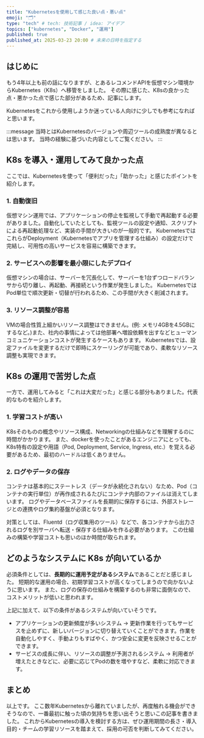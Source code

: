 ```yaml
---
title: "Kubernetesを使用して感じた良い点・悪い点"
emoji: "🗂"
type: "tech" # tech: 技術記事 / idea: アイデア
topics: ["kubernetes", "Docker", "運用"]
published: true
published_at: 2025-03-23 20:00 # 未来の日時を指定する
---
```


## はじめに

もう4年以上も前の話になりますが、とあるレコメンドAPIを仮想マシン環境からKubernetes（K8s）へ移管をしました。
その際に感じた、K8sの良かった点・悪かった点で感じた部分があるため、記事にします。

Kubernetesをこれから使用しようか迷っている人向けに少しでも参考になればと思います。

:::message
当時とはKubernetesのバージョンや周辺ツールの成熟度が異なるとは思います。
当時の経験に基づいた内容としてご覧ください。
:::

## K8s を導入・運用してみて良かった点

ここでは、Kubernetesを使って「便利だった」「助かった」と感じたポイントを紹介します。

### 1. 自動復旧

仮想マシン運用では、アプリケーションの停止を監視して手動で再起動する必要がありました。自動化していたとしても、監視ツールの設定や通知、スクリプトによる再起動処理など、実装の手間が大きいのが一般的です。
KubernetesではこれらがDeployment（Kubernetesでアプリを管理する仕組み）の設定だけで完結し、可用性の高いサービスを容易に構築できます。

### 2. サービスへの影響を最小限にしたデプロイ

仮想マシンの場合は、サーバーを冗長化して、サーバーを1台ずつロードバランサから切り離し、再起動、再接続という作業が発生しました。
KubernetesではPod単位で順次更新・切替が行われるため、この手間が大きく削減されます。

### 3. リソース調整が容易

VMの場合性質上細かいリソース調整はできません。(例: メモリ4GBを4.5GBにするなど。)また、社内の事情によっては他部署へ増設依頼を出すなどヒューマンコミュニケーションコストが発生するケースもあります。
Kubernetesでは、設定ファイルを変更するだけで即時にスケーリングが可能であり、柔軟なリソース調整も実現できます。

## K8s の運用で苦労した点

一方で、運用してみると「これは大変だった」と感じる部分もありました。代表的なものを紹介します。

### 1. 学習コストが高い

K8sそのものの概念やリソース構成、Networkingの仕組みなどを理解するのに時間がかかります。
また、dockerを使ったことがあるエンジニアにとっても、K8s特有の設定や用語（Pod, Deployment, Service, Ingress, etc.）を覚える必要があるため、最初のハードルは低くありません。

### 2. ログやデータの保存

コンテナは基本的にステートレス（データが永続化されない）なため、Pod（コンテナの実行単位）が再作成されるたびにコンテナ内部のファイルは消えてしまいます。
ログやデータベースファイルを長期的に保存するには、外部ストレージとの連携やログ集約基盤が必須となります。

対策としては、Fluentd（ログ収集用のツール）などで、各コンテナから出力されるログを別サーバへ転送・保存する仕組みを作る必要があります。
この仕組みの構築や学習コストも思いのほか時間が取られます。

## どのようなシステムに K8s が向いているか

必須条件としては、**長期的に運用予定があるシステム**であることだと感じました。
短期的な運用の場合、初期学習コストが高くなってしまうので向かないように思います。
また、ログの保存の仕組みを構築するのも非常に面倒なので、コストメリットが低いと思われます。

上記に加えて、以下の条件があるシステムが向いていそうです。

- アプリケーションの更新頻度が多いシステム
→ 更新作業を行ってもサービスを止めずに、新しいバージョンに切り替えていくことができます。作業を自動化しやすく、手動よりもすばやく、かつ安全に変更を反映させることができます。
- サービスの成長に伴い、リソースの調整が予測されるシステム
→ 利用者が増えたときなどに、必要に応じてPodの数を増やすなど、柔軟に対応できます。

## まとめ

以上です。
ここ数年Kubernetesから離れていましたが、再度触れる機会ができそうなので、一番最初に触った頃の気持ちを思い出そうと思いこの記事を書きました。
これからKubernetesの導入を検討する方は、ぜひ運用期間の長さ・導入目的・チームの学習リソースを踏まえて、採用の可否を判断してみてください。